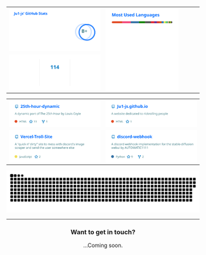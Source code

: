 <div align="center">
<table width="100%" border="0" cellpadding="10" cellspacing="0">
  <tr valign="top">
    <td width="50%">
      <img src="assets/stats.svg" alt="GitHub Stats" width="100%" />
    </td>
    <td width="50%" rowspan="3">
      <img src="assets/top-langs.svg" alt="Top Languages" width="80%" />
    </td>
  </tr>
  <tr style="display: none"></tr>
  <tr>
    <td width="50%">
      <img src="assets/streak.svg" alt="GitHub Streak" />
    </td>
  </tr>
</table>
<table width="100%" border="0" cellpadding="0" cellspacing="0">
  <tr valign="top">
    <td width="50%">
      <a href="https://github.com/Ju1-js/25th-hour-dynamic">
        <img src="assets/25th-hour-dynamic.svg" alt="25th-hour-dynamic" width="100%">
      </a>
    </td>
    <td width="50%">
      <a href="https://github.com/Ju1-js/Ju1-js.github.io">
        <img src="assets/Ju1-js.github.io.svg" alt="Ju1-js.github.io" width="100%">
      </a>
    </td>
  </tr>
  <tr style="display: none"></tr>
  <tr valign="top">
    <td width="50%">
      <a href="https://github.com/Ju1-js/Vercel-Troll-Site">
        <img src="assets/Vercel-Troll-Site.svg" alt="Vercel-Troll-Site" width="100%">
      </a>
    </td>
    <td width="50%">
      <a href="https://github.com/Ju1-js/discord-webhook">
        <img src="assets/discord-webhook.svg" alt="discord-webhook" width="100%">
      </a>
    </td>
  </tr>
</table>
<picture>
  <source media="(prefers-color-scheme: dark)" srcset="assets/github-contribution-grid-snake-dark.svg" />
  <source media="(prefers-color-scheme: light)" srcset="assets/github-contribution-grid-snake.svg" />
  <img alt="github-snake" src="assets/github-contribution-grid-snake.svg" />
</picture>

---

### Want to get in touch?
<!--[![Discord Badge](https://img.shields.io/badge/Discord-5865F2?style=for-the-badge&logo=discord&logoColor=white)](https://discord.com/users/427493897225109504)-->
...Coming soon.
</div>

